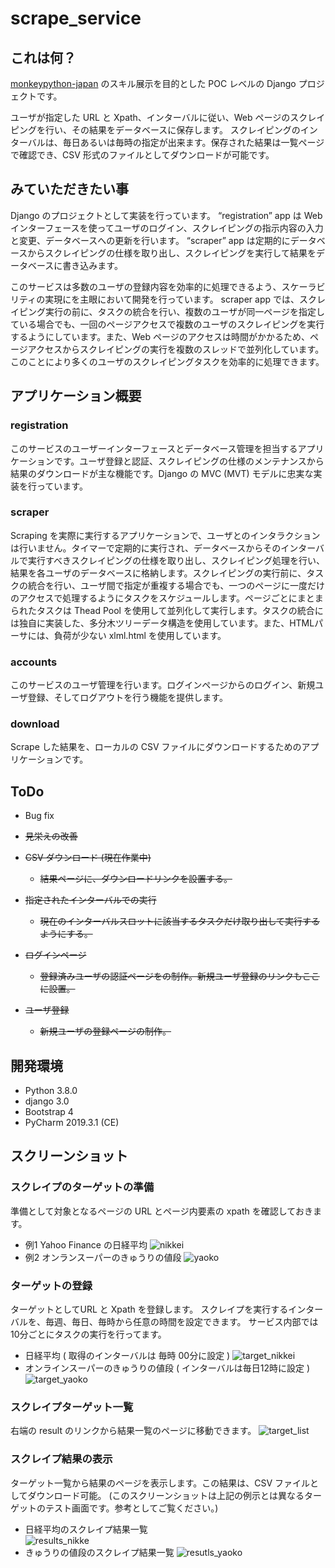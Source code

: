 # scrape_service



## これは何？


[monkeypython-japan](https://monkeypython-japan.github.io/) のスキル展示を目的とした POC レベルの Django プロジェクトです。

ユーザが指定した URL と Xpath、インターバルに従い、Web ページのスクレイピングを行い、その結果をデータベースに保存します。
スクレイピングのインターバルは、毎日あるいは毎時の指定が出来ます。保存された結果は一覧ページで確認でき、CSV 形式のファイルとしてダウンロードが可能です。

## みていただきたい事


Django のプロジェクトとして実装を行っています。
“registration” app は Web インターフェースを使ってユーザのログイン、スクレイピングの指示内容の入力と変更、データベースへの更新を行います。
“scraper” app は定期的にデータベースからスクレイピングの仕様を取り出し、スクレイピングを実行して結果をデータベースに書き込みます。

このサービスは多数のユーザの登録内容を効率的に処理できるよう、スケーラビリティの実現にを主眼において開発を行っています。
scraper app では、スクレイピング実行の前に、タスクの統合を行い、複数のユーザが同一ページを指定している場合でも、一回のページアクセスで複数のユーザのスクレイピングを実行するようにしています。また、Web ページのアクセスは時間がかかるため、ページアクセスからスクレイピングの実行を複数のスレッドで並列化しています。このことにより多くのユーザのスクレイピングタスクを効率的に処理できます。

## アプリケーション概要


### registration

このサービスのユーザーインターフェースとデータベース管理を担当するアプリケーションです。ユーザ登録と認証、スクレイピングの仕様のメンテナンスから結果のダウンロードが主な機能です。Django の MVC (MVT) モデルに忠実な実装を行っています。

### scraper

Scraping を実際に実行するアプリケーションで、ユーザとのインタラクションは行いません。タイマーで定期的に実行され、データベースからそのインターバルで実行すべきスクレイピングの仕様を取り出し、スクレイピング処理を行い、結果を各ユーザのデータベースに格納します。スクレイピングの実行前に、タスクの統合を行い、ユーザ間で指定が重複する場合でも、一つのページに一度だけのアクセスで処理するようにタスクをスケジュールします。ページごとにまとまられたタスクは Thead Pool を使用して並列化して実行します。タスクの統合には独自に実装した、多分木ツリーデータ構造を使用しています。また、HTMLパーサには、負荷が少ない xlml.html を使用しています。

### accounts

このサービスのユーザ管理を行います。ログインページからのログイン、新規ユーザ登録、そしてログアウトを行う機能を提供します。

### download

Scrape した結果を、ローカルの CSV ファイルにダウンロードするためのアプリケーションです。

## ToDo

* Bug fix

* ~~見栄えの改善~~

* ~~CSV ダウンロード (現在作業中)~~
  * ~~結果ページに、ダウンロードリンクを設置する。~~

* ~~指定されたインターバルでの実行~~
  * ~~現在のインターバルスロットに該当するタスクだけ取り出して実行するようにする。~~

* ~~ログインページ~~
  * ~~登録済みユーザの認証ページをの制作。新規ユーザ登録のリンクもここに設置。~~
* ~~ユーザ登録~~
  * ~~新規ユーザの登録ページの制作。~~

## 開発環境
* Python  3.8.0
* django 3.0
* Bootstrap 4
* PyCharm 2019.3.1 (CE)

## スクリーンショット
### スクレイプのターゲットの準備
準備として対象となるページの URL とページ内要素の xpath を確認しておきます。

* 例1  Yahoo Finance の日経平均
![nikkei](./screen_shots/00_1_Nikkei_web_page.png)
* 例2 オンランスーパーのきゅうりの値段
![yaoko](./screen_shots/00_2_Yaoko_web_page.png)

### ターゲットの登録
ターゲットとしてURL と Xpath を登録します。
スクレイプを実行するインターバルを、毎週、毎日、毎時から任意の時間を設定できます。
サービス内部では 10分ごとにタスクの実行を行ってます。

* 日経平均  ( 取得のインターバルは 毎時 00分に設定 )
![target_nikkei](./screen_shots/02_create_scrape_target_nikkei.png)
* オンラインスーパーのきゅうりの値段 ( インターバルは毎日12時に設定 )
![target_yaoko](./screen_shots/03_create_scrape_target_yaoko.png)

### スクレイプターゲット一覧
右端の result のリンクから結果一覧のページに移動できます。
![target_list](./screen_shots/04_scrape_target_lsit_Nikke_Yaoko.png)

### スクレイプ結果の表示
ターゲット一覧から結果のページを表示します。この結果は、CSV ファイルとしてダウンロード可能。
(このスクリーンショットは上記の例示とは異なるターゲットのテスト画面です。参考としてご覧ください。)

* 日経平均のスクレイプ結果一覧    
![results_nikke](./screen_shots/05_scrape_result_nikkei_h3.png)
* きゅうりの値段のスクレイプ結果一覧
![resutls_yaoko](./screen_shots/06_scrape_result_yaoko.png)